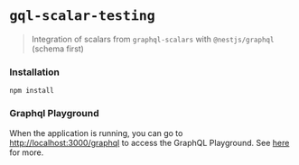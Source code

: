 # `gql-scalar-testing`

> Integration of scalars from `graphql-scalars` with `@nestjs/graphql` (schema first)

### Installation

`npm install`

### Graphql Playground

When the application is running, you can go to [http://localhost:3000/graphql](http://localhost:3000/graphql) to access the GraphQL Playground. See [here](https://docs.nestjs.com/graphql/quick-start#playground) for more.
